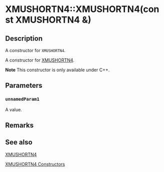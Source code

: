 # XMUSHORTN4::XMUSHORTN4(const XMUSHORTN4 &)

## Description

A constructor for `XMUSHORTN4`.

A constructor for [XMUSHORTN4](https://learn.microsoft.com/windows/desktop/api/directxpackedvector/ns-directxpackedvector-xmushortn4).

**Note** This constructor is only available under C++.

## Parameters

### `unnamedParam1`

A value.

## Remarks

## See also

[XMUSHORTN4](https://learn.microsoft.com/windows/desktop/api/directxpackedvector/ns-directxpackedvector-xmushortn4)

[XMUSHORTN4 Constructors](https://learn.microsoft.com/windows/desktop/dxmath/xmushortn4-ctor)